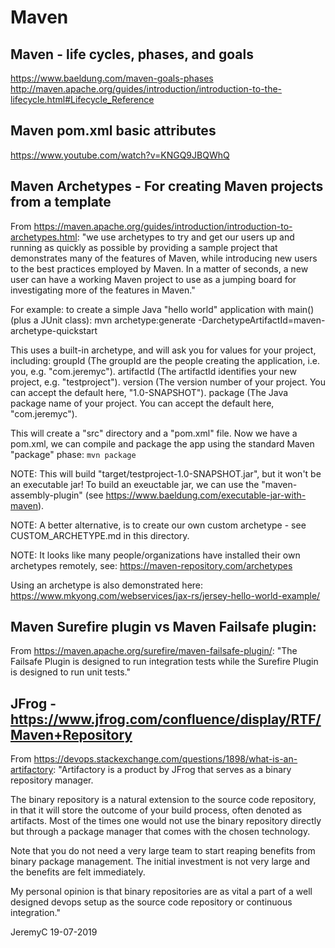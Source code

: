 # Maven

## Maven - life cycles, phases, and goals 
https://www.baeldung.com/maven-goals-phases
http://maven.apache.org/guides/introduction/introduction-to-the-lifecycle.html#Lifecycle_Reference

## Maven pom.xml basic attributes
https://www.youtube.com/watch?v=KNGQ9JBQWhQ

## Maven Archetypes - For creating Maven projects from a template
From https://maven.apache.org/guides/introduction/introduction-to-archetypes.html:
"we use archetypes to try and get our users up and running as quickly as possible by 
providing a sample project that demonstrates many of the features of Maven, while 
introducing new users to the best practices employed by Maven. In a matter of seconds, 
a new user can have a working Maven project to use as a jumping board for investigating 
more of the features in Maven."

For example: to create a simple Java "hello world" application with main() (plus a JUnit class):
mvn archetype:generate -DarchetypeArtifactId=maven-archetype-quickstart

This uses a built-in archetype, and will ask you for values for your project, including:
groupId		(The groupId are the people creating the application, i.e. you, e.g. "com.jeremyc").
artifactId	(The artifactId identifies your new project, e.g. "testproject").
version		(The version number of your project. You can accept the default here, "1.0-SNAPSHOT").
package		(The Java package name of your project. You can accept the default here, "com.jeremyc"). 

This will create a "src" directory and a "pom.xml" file.  Now we have a pom.xml, we can compile and 
package the app using the standard Maven "package" phase:
`mvn package`

NOTE: This will build "target/testproject-1.0-SNAPSHOT.jar", but it won't be an executable jar!
To build an exeuctable jar, we can use the "maven-assembly-plugin" (see https://www.baeldung.com/executable-jar-with-maven).

NOTE: A better alternative, is to create our own custom archetype - see CUSTOM_ARCHETYPE.md in this directory.

NOTE: It looks like many people/organizations have installed their own archetypes remotely, see:
https://maven-repository.com/archetypes

Using an archetype is also demonstrated here: https://www.mkyong.com/webservices/jax-rs/jersey-hello-world-example/


## Maven Surefire plugin vs Maven Failsafe plugin:
From https://maven.apache.org/surefire/maven-failsafe-plugin/:
"The Failsafe Plugin is designed to run integration tests while the Surefire Plugin is designed to run unit tests."


## JFrog - https://www.jfrog.com/confluence/display/RTF/Maven+Repository
From https://devops.stackexchange.com/questions/1898/what-is-an-artifactory:
"Artifactory is a product by JFrog that serves as a binary repository manager.  

The binary repository is a natural extension to the source code repository, in 
that it will store the outcome of your build process, often denoted as artifacts. 
Most of the times one would not use the binary repository directly but through a 
package manager that comes with the chosen technology.

Note that you do not need a very large team to start reaping benefits from binary 
package management. The initial investment is not very large and the benefits are 
felt immediately. 

My personal opinion is that binary repositories are as vital a part of a well 
designed devops setup as the source code repository or continuous integration."


JeremyC 19-07-2019
